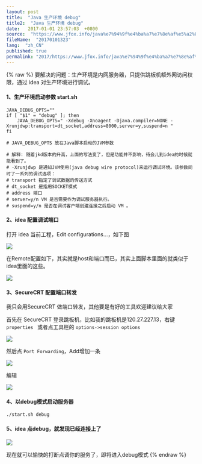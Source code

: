 ```yaml
---
layout: post
title:  "Java 生产环境 debug"
title2:  "Java 生产环境 debug"
date:   2017-01-01 23:57:03  +0800
source:  "https://www.jfox.info/java%e7%94%9f%e4%ba%a7%e7%8e%af%e5%a2%83debug.html"
fileName:  "20170101323"
lang:  "zh_CN"
published: true
permalink: "2017/https://www.jfox.info/java%e7%94%9f%e4%ba%a7%e7%8e%af%e5%a2%83debug.html"
---
```

{% raw %}
要解决的问题：生产环境是内网服务器，只提供跳板机额外网访问权限，通过 idea 对生产环境进行调试。

#### 1、生产环境启动参数 start.sh

    JAVA_DEBUG_OPTS=""
    if [ "$1" = "debug" ]; then
        JAVA_DEBUG_OPTS=" -Xdebug -Xnoagent -Djava.compiler=NONE -Xrunjdwp:transport=dt_socket,address=8000,server=y,suspend=n "
    fi
    
    # JAVA_DEBUG_OPTS 放在Java脚本启动的JVM参数
    
    # 解释: 随着jkd版本的升高，上面的写法变了，但是功能并不影响，待会儿到idea的时候就能看到了。
    # -Xrunjdwp 是通知JVM使用(java debug wire protocol)来运行调试环境。该参数同时了一系列的调试选项： 
    # transport 指定了调试数据的传送方式
    # dt_socket 是指用SOCKET模式
    # address 端口
    # server=y/n VM 是否需要作为调试服务器执行。 
    # suspend=y/n 是否在调试客户端创建连接之后启动 VM 。 
    

#### 2、idea 配置调试端口

打开 idea 当前工程，Edit configurations…，如下图

![](/wp-content/uploads/2017/07/1500290529.png)

在Remote配置如下，其实就是host和端口而已，其实上面脚本里面的就类似于idea里面的这些。

![](/wp-content/uploads/2017/07/1500290530.png)

#### 3、SecureCRT 配置端口转发

我只会用SecureCRT 做端口转发，其他要是有好的工具欢迎建议给大家

首先在 SecureCRT 登录跳板机，比如我的跳板机是120.27.227.13，右键 `properties ` 或者点工具栏的 `options->session options`

![](/wp-content/uploads/2017/07/1500290531.png)

然后点 `Port Forwarding`，Add增加一条

![](/wp-content/uploads/2017/07/1500290532.png)

编辑

![](/wp-content/uploads/2017/07/1500290533.png)

#### 4、以debug模式启动服务器

    ./start.sh debug

#### 5、idea 点debug，就发现已经连接上了

![](/wp-content/uploads/2017/07/1500290535.png)

现在就可以愉快的打断点调你的服务了，即将进入debug模式
{% endraw %}
